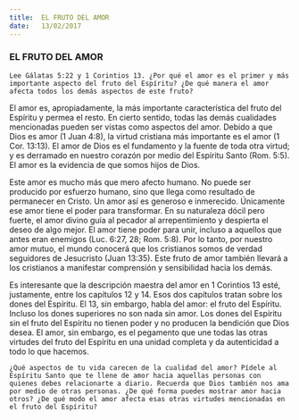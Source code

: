 ```yaml
---
title:  EL FRUTO DEL AMOR
date:   13/02/2017
---
```


### EL FRUTO DEL AMOR

`Lee Gálatas 5:22 y 1 Corintios 13. ¿Por qué el amor es el primer y más importante aspecto del fruto del Espíritu? ¿De qué manera el amor afecta todos los demás aspectos de este fruto?`
 
El amor es, apropiadamente, la más importante característica del fruto del Espíritu y permea el resto. En cierto sentido, todas las demás cualidades mencionadas pueden ser vistas como aspectos del amor. Debido a que Dios es amor (1 Juan 4:8), la virtud cristiana más importante es el amor (1 Cor. 13:13). El amor de Dios es el fundamento y la fuente de toda otra virtud; y es derramado en nuestro corazón por medio del Espíritu Santo (Rom. 5:5). El amor es la evidencia de que somos hijos de Dios.

Este amor es mucho más que mero afecto humano. No puede ser producido por esfuerzo humano, sino que llega como resultado de permanecer en Cristo. Un amor así es generoso e inmerecido. Únicamente ese amor tiene el poder para transformar. En su naturaleza dócil pero fuerte, el amor divino guía al pecador al arrepentimiento y despierta el deseo de algo mejor. El amor tiene poder para unir, incluso a aquellos que antes eran enemigos (Luc. 6:27, 28; Rom. 5:8). Por lo tanto, por nuestro amor mutuo, el mundo conocerá que los cristianos somos de verdad seguidores de Jesucristo (Juan 13:35). Este fruto de amor también llevará a los cristianos a manifestar comprensión y sensibilidad hacia los demás.

Es interesante que la descripción maestra del amor en 1 Corintios 13 esté, justamente, entre los capítulos 12 y 14. Esos dos capítulos tratan sobre los dones del Espíritu. El 13, sin embargo, habla del amor: el fruto del Espíritu. Incluso los dones superiores no son nada sin amor. Los dones del Espíritu sin el fruto del Espíritu no tienen poder y no producen la bendición que Dios desea. El amor, sin embargo, es el pegamento que une todas las otras virtudes del fruto del Espíritu en una unidad completa y da autenticidad a todo lo que hacemos.

`¿Qué aspectos de tu vida carecen de la cualidad del amor? Pídele al Espíritu Santo que te llene de amor hacia aquellas personas con quienes debes relacionarte a diario. Recuerda que Dios también nos ama por medio de otras personas. ¿De qué forma puedes mostrar amor hacia otros? ¿De qué modo el amor afecta esas otras virtudes mencionadas en el fruto del Espíritu?`